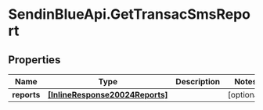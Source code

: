# SendinBlueApi.GetTransacSmsReport

## Properties
Name | Type | Description | Notes
------------ | ------------- | ------------- | -------------
**reports** | [**[InlineResponse20024Reports]**](InlineResponse20024Reports.md) |  | [optional] 



